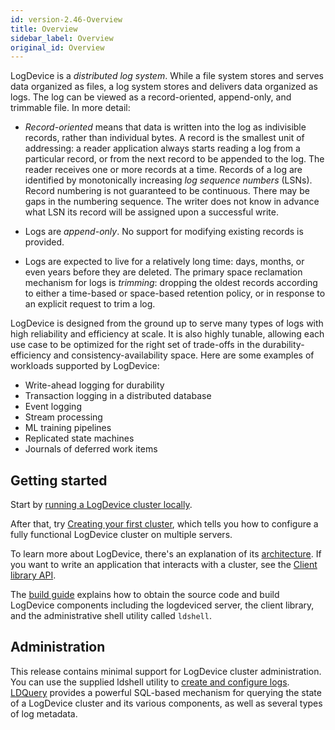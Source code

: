 ```yaml
---
id: version-2.46-Overview
title: Overview
sidebar_label: Overview
original_id: Overview
---
```


LogDevice is a *distributed log system*. While a file system stores
and serves data organized as files, a log system stores and delivers
data organized as logs. The log can be viewed as a record-oriented,
append-only, and trimmable file. In more detail:

* _Record-oriented_ means that data is written into the log as
   indivisible records, rather than individual bytes. A record is the
   smallest unit of addressing: a reader application always starts
   reading a log from a particular record, or from the next record to
   be appended to the log. The reader receives one or more
   records at a time. Records of a log are identified by monotonically
   increasing _log sequence numbers_ (LSNs). Record numbering is not
   guaranteed to be continuous. There may be gaps in the numbering
   sequence. The writer does not know in advance what LSN its record
   will be assigned upon a successful write.

* Logs are _append-only_. No support for modifying existing records is
  provided.

* Logs are expected to live for a relatively long time: days, months,
  or even years before they are deleted. The primary space
  reclamation mechanism for logs is _trimming_: dropping the oldest
  records according to either a time-based or space-based retention
  policy, or in response to an explicit request to trim a log.

LogDevice is designed from the ground up to serve many types of logs
with high reliability and efficiency at scale. It is also highly
tunable, allowing each use case to be optimized for the right set of
trade-offs in the durability-efficiency and consistency-availability
space. Here are some examples of workloads supported by LogDevice:

* Write-ahead logging for durability
* Transaction logging in a distributed database
* Event logging
* Stream processing
* ML training pipelines
* Replicated state machines
* Journals of deferred work items

## Getting started

Start by [running a LogDevice cluster locally](localcluster.md).

After that, try [Creating your first cluster](firstcluster.md), which tells
you how to configure a fully functional LogDevice cluster on multiple servers.

To learn more about LogDevice, there's an explanation of its
[architecture](concepts.md). If you want to write an application that
interacts with a cluster, see the [Client library API](API_Introduction.md).

The [build guide](installation.md) explains how to obtain the
source code and build LogDevice components including the logdeviced
server, the client library, and the administrative shell utility called
`ldshell`.

## Administration

This release contains minimal support for LogDevice cluster
administration. You can use the supplied ldshell utility to [create
and configure logs](log_configuration.md). [LDQuery](ldquery.md) provides a
powerful SQL-based mechanism for querying the state of a LogDevice
cluster and its various components, as well as several types of log
metadata.
